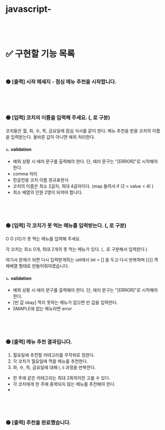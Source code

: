 # javascript-

&nbsp;

&nbsp;

# ✅ 구현할 기능 목록

&nbsp;

### 🟢 [출력] 시작 메세지 - 점심 메뉴 추천을 시작합니다.

&nbsp;

&nbsp;

### 🟢 [입력] 코치의 이름을 입력해 주세요. (, 로 구분)

코치들은 월, 화, 수, 목, 금요일에 점심 식사를 같이 한다.
메뉴 추천을 받을 코치의 이름을 입력받는다. 올바른 값이 아니면 예외 처리한다.

#### ㄴ validation

- 예외 상황 시 에러 문구를 출력해야 한다. 단, 에러 문구는 "[ERROR]"로 시작해야 한다.
- comma 처리
- 한글전용 코치 이름 정규표현식
- 코치의 이름은 최소 2글자, 최대 4글자이다. (map 돌려서 if (2 < value < 4) )
- 최소 배열의 인원 2명이 되어야 합니다.

&nbsp;

&nbsp;

### 🟢 [입력] 각 코치가 못 먹는 메뉴를 입력받는다. (, 로 구분)

O O (이)가 못 먹는 메뉴를 입력해 주세요.

각 코치는 최소 0개, 최대 2개의 못 먹는 메뉴가 있다. (`,` 로 구분해서 입력한다.)

여기서 문제가 되면 다시 입력받게하는 util에서 let = [] 을 두고 다시 반복하며 [{}] 객체배열 형태로 만들어줘야겠습니다.

#### ㄴ validation

- 예외 상황 시 에러 문구를 출력해야 한다. 단, 에러 문구는 "[ERROR]"로 시작해야 한다.
- [빈 값 okay] 먹지 못하는 메뉴가 없으면 빈 값을 입력한다.
- SMAPLE에 없는 메뉴라면 error

&nbsp;

&nbsp;

### 🟢 [출력] 메뉴 추천 결과입니다.

1. 월요일에 추천할 카테고리를 무작위로 정한다.
2. 각 코치가 월요일에 먹을 메뉴를 추천한다.
3. 화, 수, 목, 금요일에 대해 i, ii 과정을 반복한다.

- 한 주에 같은 카테고리는 최대 2회까지만 고를 수 있다.
- 각 코치에게 한 주에 중복되지 않는 메뉴를 추천해야 한다.
-

&nbsp;

&nbsp;

### 🟢 [출력] 추천을 완료했습니다.
